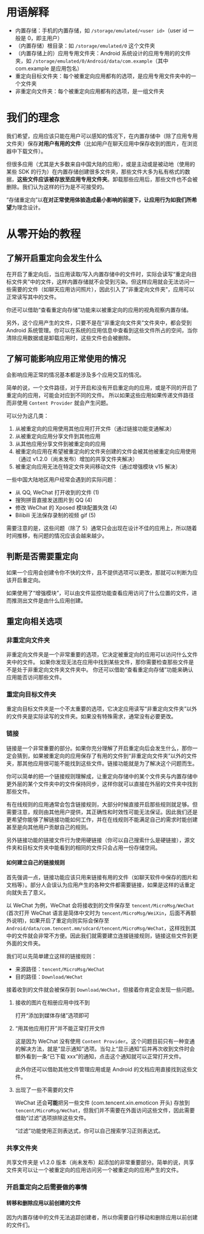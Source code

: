 # 用语解释

* 内置存储：手机的内置存储，如 `/storage/emulated/<user id>`（user id 一般是 0，即主用户）
* （内置存储）根目录：如 `/storage/emulated/0` 这个文件夹
* （内置存储上的）应用专用文件夹：Android 系统设计的应用专用的的文件夹，如 `/storage/emulated/0/Android/data/com.example`（其中 com.example 是应用包名）
* 重定向目标文件夹：每个被重定向应用都有的选项，是应用专用文件夹中的一个文件夹
* 非重定向文件夹：每个被重定向应用都有的选项，是一组文件夹

# 我们的理念

我们希望，应用应该只能在用户可以感知的情况下，在内置存储中（除了应用专用文件夹）保存**对用户有用的文件**（比如用户在聊天应用中保存收到的图片，在浏览器中下载文件）。

但很多应用（尤其是大多数来自中国大陆的应用），或是主动或是被动地（使用的某些 SDK 的行为）在内置存储创建很多文件夹，那些文件大多为私有格式的数据，**这些文件应该被存放至应用专用文件夹**。卸载那些应用后，那些文件也不会被删除。我们认为这样的行为是不可接受的。

“存储重定向”以**在对正常使用体验造成最小影响的前提下，让应用行为如我们所希望**为理念设计。

# 从零开始的教程

## 了解开启重定向会发生什么

在开启了重定向后，当应用读取/写入内置存储中的文件时，实际会读写“重定向目标文件夹”中的文件，这样内置存储就不会受到污染。但这样应用就会无法访问一些需要的文件（如聊天应用访问照片），因此引入了“非重定向文件夹”，应用可以正常读写其中的文件。

你还可以借助“查看重定向存储”功能来以被重定向的应用的视角观察内置存储。

另外，这个应用产生的文件，只要不是在“非重定向文件夹”文件夹中，都会受到 Android 系统管理。你可以在系统的应用信息中查看到这些文件所占的空间，当你清除应用数据或是卸载应用时，这些文件也会被删除。

## 了解可能影响应用正常使用的情况

会影响应用正常的情况基本都是涉及多个应用交互的情况。

简单的说，一个文件路径，对于开启和没有开启重定向的应用，或是不同的开启了重定向的应用，可能会对应到不同的文件。
所以如果这些应用如果传递文件路径而非使用 `Content Provider` 就会产生问题。

可以分为这几类：

1. 从被重定向的应用使用其他应用打开文件（通过链接功能变通解决）
2. 从被重定向应用分享文件到其他应用
3. 从其他应用分享文件到被重定向的应用
4. 被重定向应用在希望被重定向的文件夹创建的文件会被其他被重定向应用使用（通过 v1.2.0（尚未发布）增加的共享文件夹解决）
5. 被重定向应用无法在特定文件夹间移动文件（通过增强模块 v15 解决）

一些中国大陆地区用户经常会遇到的实际问题：

* 从 QQ, WeChat 打开收到的文件 (1)
* 搜狗拼音直接发送图片到 QQ (4)
* 修改 WeChat 的 Xposed 模块配置失效 (4)
* Bilibili 无法保存录制的视频 gif (5)

需要注意的是，这些问题（除了 5）通常只会出现在设计不佳的应用上，所以随着时间推移，有问题的情况应该会越来越少。

## 判断是否需要重定向

如果一个应用会创建令你不快的文件，且不提供选项可以更改，那就可以判断为应该开启重定向。

如果使用了“增强模块”，可以由文件监控功能查看应用访问了什么位置的文件，进而推测出文件是由什么应用创建。

## 重定向相关选项

### 非重定向文件夹

非重定向文件夹是一个非常重要的选项，它决定被重定向的应用可以访问什么文件夹中的文件。
如果你发现无法在应用中找到某些文件，那你需要检查那些文件是不是处于非重定向文件夹文件夹中。
你还可以借助“查看重定向存储”功能来确认应用能否访问那些文件。

### 重定向目标文件夹

重定向目标文件夹是一个不太重要的选项，它决定应用读写“非重定向文件夹”以外的文件夹是实际读写的文件夹。如果没有特殊需求，通常没有必要更改。

### 链接

链接是一个非常重要的部分。如果你充分理解了开启重定向后会发生什么，那你一定会猜到，如果被重定向的应用保存了有用的文件到“非重定向文件夹”以外的文件夹，那其他应用很可能不能找到这些文件。链接功能就是为了解决这个问题而生。

你可以简单的把一个链接规则理解成，让重定向存储中的某个文件夹与内置存储中更外层的某个文件夹中的文件保持同步，这样你就可以直接在外层的文件夹中找到那些文件。

有在线规则的应用通常会包含链接规则，大部分时候直接开启那些规则就足够。但需要注意，规则由其他用户提供，其正确性和时效性可能无法保证。因此我们还是更希望你能够了解链接功能如何工作，并在在线规则不能满足自己的需求时能创建甚至是向其他用户贡献自己的规则。

另外链接功能的链接文件行为使用硬链接（你可以自己搜索什么是硬链接），源文件夹和目标文件夹中能看到的相同的文件只会占用一份存储空间。

#### 如何建立自己的链接规则

首先强调一点，链接功能应该只用来链接有用的文件（如聊天软件中保存的图片和文档等）。部分人会误认为应用产生的各种文件都需要链接，如果是这样的话重定向就失去了意义。

以 WeChat 为例，WeChat 会将接收到的文件保存至 `tencent/MicroMsg/WeChat` (首次打开 WeChat 语言是简体中文时为 `tencent/MicroMsg/WeiXin`，后面不再额外说明)，如果开启了重定向则实际会保存至 `Android/data/com.tencent.mm/sdcard/tencent/MicroMsg/WeChat`，这样找到其中的文件就会非常不方便。因此我们就需要建立连接链接规则，链接这些文件到更外面的文件夹。

我们可以先简单建立这样的链接规则：

* 来源路径：`tencent/MicroMsg/WeChat`
* 目的路径：`Download/WeChat`

接着收到的文件就会被保存到 `Download/WeChat`，但接着你肯定会发现一些问题。

1. 接收的图片在相册应用中找不到

   打开“添加到媒体存储”选项即可

2. “用其他应用打开”并不能正常打开文件
  
   这是因为 WeChat 没有使用 `Content Provider`。这个问题目前只有一种变通的解决方法，就是“显示通知”选项。当勾上“显示通知”后并再次收到文件时会额外看到一条“已下载 xxx”的通知，点击这个通知就可以正常打开文件。
   
   此外你还可以借助其他文件管理应用或是 Android 的文档应用直接找到这些文件。

3. 出现了一些不需要的文件

   WeChat 还会**可能**把另一些文件 (com.tencent.xin.emoticon 开头) 存放到 `tencent/MicroMsg/WeChat`，但我们并不需要在外面访问这些文件，因此需要借助“过滤”选项排除这些文件。

   “过滤”功能使用正则表达式，你可以自己搜索学习正则表达式。

### 共享文件夹

共享文件夹是 v1.2.0 版本（尚未发布）起添加的非常重要部分。简单的说，共享文件夹可以让一个被重定向的应用访问另一个被重定向的应用产生的文件。

### 开启重定向之后需要做的事情

#### 转移和删除应用以前创建的文件

因为内置存储中的文件无法追踪创建者，所以你需要自行移动和删除应用以前创建的文件们。

